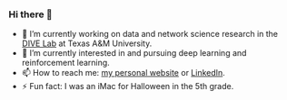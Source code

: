 ### Hi there 👋

- 🔭 I’m currently working on data and network science research in the [DIVE Lab](http://people.tamu.edu/~sji) at Texas A&M University.
- 🌱 I’m currently interested in and pursuing deep learning and reinforcement learning.
- 📫 How to reach me: [my personal website](https://boraoztekin.com) or [LinkedIn](https://linkedin.com/in/boraoztekin).
- ⚡ Fun fact: I was an iMac for Halloween in the 5th grade.
